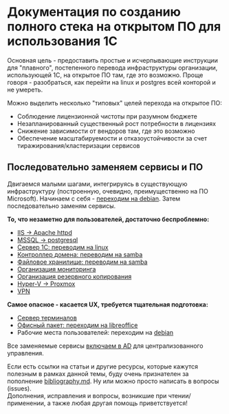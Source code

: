 # Документация по созданию полного стека на открытом ПО для использования 1С

Основная цель - предоставить простые и исчерпывающие инструкции для "плавного", постепенного перевода инфраструктуры организации, использующей 1С, на открытое ПО там, где это возможно. Проще говоря - разобраться, как перейти на linux и postgres всей конторой и не умереть.

Можно выделить несколько "типовых" целей перехода на открытое ПО:

- Соблюдение лицензионной чистоты при разумном бюджете
- Незапланированный существенный рост потребности в лицензиях
- Снижение зависимости от вендоров там, где это возможно
- Обеспечение масштабируемости и отказоустойчивости за счет тиражирования/кластеризации сервисов

## Последовательно заменяем сервисы и ПО

Двигаемся малыми шагами, интегрируясь в существующую инфраструктуру (построенную, очевидно, преимущественно на ПО Microsoft). Начинаем с себя - [переходим на debian](move-yourself.md). Затем последовательно заменям сервисы.

**То, что незаметно для пользователей, достаточно беспроблемно:**

- [IIS -> Apache httpd](apache/apache.md)
- [MSSQL -> postgresql](postgresql/postgresql.md)
- [Сервер 1С: переводим на linux](1c/1c-on-linux.md)
- [Контроллер домена: переводим на samba](active-directory/samba-ad-dc.md)
- [Файловое хранилище: переводим на samba](storage/samba.md)
- [Организация мониторинга](monitoring/monitoring.md)
- [Организация резервного копирования](storage/backups.md)
- [Hyper-V -> Proxmox](proxmox/proxmox.md)
- [VPN](vpn/vpn.md)

**Самое опасное - касается UX, требуется тщательная подготовка:**

- [Сервер терминалов](remote-desktop/rdp-server.md)
- [Офисный пакет: переходим на libreoffice](office/office.md)
- Рабочие места пользователей: переходим на [debian](linux/debian-workstation.md)

Все заменяемые сервисы [включаем в AD](active-directory/join-to-domain.md) для централизованного управления.

Если есть ссылки на статьи и другие ресурсы, которые кажутся полезным в рамках данной темы, буду очень признателен за пополнение [bibliography.md](bibliography.md). Ну или можно просто написать в вопросы (issues).  
Дополнения, исправления и вопросы, возникшие при чтении/применении, а также любая другая помощь приветствуется!
